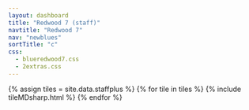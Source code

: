 ```yaml
---
layout: dashboard
title: "Redwood 7 (staff)"
navtitle: "Redwood 7"
nav: "newblues"
sortTitle: "c"
css:
  - blueredwood7.css
  - 2extras.css
---
```


{% assign tiles = site.data.staffplus  %}
{% for tile in tiles %}
  {% include tileMDsharp.html %}
{% endfor %}
